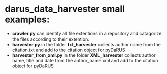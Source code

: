 # darus_data_harvester small examples:

- **crawler.py** can identify all file extentions in a repository and catagorize the files according to their extention.
- **harvester.py** in the folder **txt_harvester** collects author name from the citation.txt and add to the citation object for pyDaRUS
- **harvester_from_xml.py** in the folder **XML_harvester** collects author name, title and date from the author_name.xml and add to the citation object for pyDaRUS
